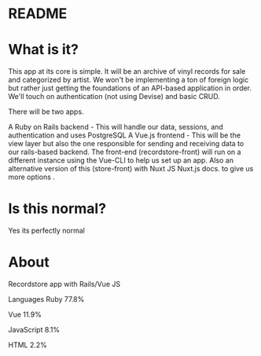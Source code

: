 # README

# What is it?
This app at its core is simple. It will be an archive of vinyl records for sale and categorized by artist. We won't be implementing a ton of foreign logic but rather just getting the foundations of an API-based application in order. We'll touch on authentication (not using Devise) and basic CRUD.

There will be two apps.

A Ruby on Rails backend - This will handle our data, sessions, and authentication and uses PostgreSQL
A Vue.js frontend - This will be the view layer but also the one responsible for sending and receiving data to our rails-based backend. The front-end (recordstore-front) will run on a different instance using the Vue-CLI to help us set up an app. Also an alternative version of this (store-front) with Nuxt JS Nuxt.js docs. to give us more options .
# Is this normal?
Yes its perfectly normal
# About
Recordstore app with Rails/Vue JS


Languages
Ruby
77.8%
 
Vue
11.9%
 
JavaScript
8.1%
 
HTML
2.2%
